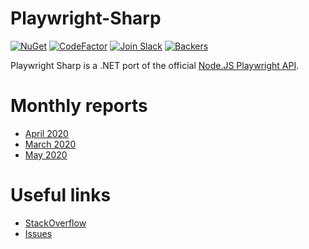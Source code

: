 # Playwright-Sharp

[![NuGet](https://buildstats.info/nuget/PlaywrightSharp)][NugetUrl]
[![CodeFactor](https://www.codefactor.io/repository/github/hardkoded/playwright-sharp/badge)][CodeFactorUrl]
[![Join Slack](https://img.shields.io/badge/join-slack-infomational)](https://join.slack.com/t/playwright/shared_invite/enQtOTEyMTUxMzgxMjIwLThjMDUxZmIyNTRiMTJjNjIyMzdmZDA3MTQxZWUwZTFjZjQwNGYxZGM5MzRmNzZlMWI5ZWUyOTkzMjE5Njg1NDg)
[![Backers](https://opencollective.com/hardkoded-projects/backers/badge.svg)][Backers]

[NugetUrl]: https://www.nuget.org/packages/PlaywrightSharp/
[CodeFactorUrl]: https://www.codefactor.io/repository/github/hardkoded/playwright-sharp
[Backers]: https://opencollective.com/hardkoded-projects

Playwright Sharp is a .NET port of the official [Node.JS Playwright API](https://github.com/microsoft/playwright). 

# Monthly reports
 * [April 2020](https://www.hardkoded.com/blogs/playwright-sharp-monthly-apr-2020)
 * [March 2020](https://www.hardkoded.com/blogs/playwright-sharp-monthly-march-2020)
 * [May 2020](https://www.hardkoded.com/blogs/playwright-sharp-monthly-may-2020)

# Useful links

* [StackOverflow](https://stackoverflow.com/search?q=playwright-sharp)
* [Issues](https://github.com/kblok/playwright-sharp/issues?utf8=%E2%9C%93&q=is%3Aissue)
